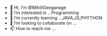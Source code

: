 - 👋 Hi, I’m @MihiliGeeganage
- 👀 I’m interested in ...Programming
- 🌱 I’m currently learning ...JAVA,JS,PHYTHON
- 💞️ I’m looking to collaborate on ...
- 📫 How to reach me ...

<!---
MihiliGeeganage/MihiliGeeganage is a ✨ special ✨ repository because its `README.md` (this file) appears on your GitHub profile.
You can click the Preview link to take a look at your changes.
--->
